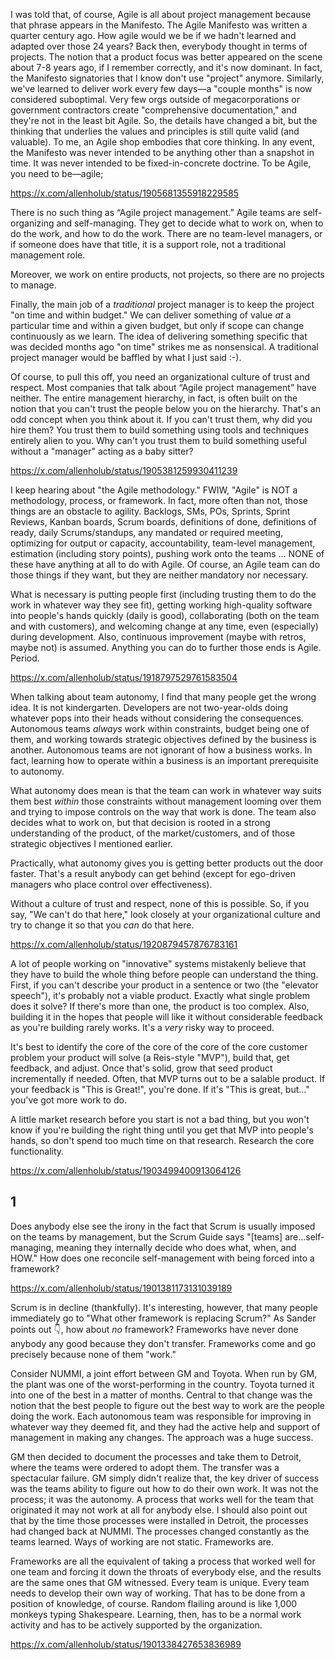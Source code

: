 I was told that, of course, Agile is all about project management because that phrase appears in the Manifesto. The Agile Manifesto was written a quarter century ago. How agile would we be if we hadn't learned and adapted over those 24 years? Back then, everybody thought in terms of projects. The notion that a product focus was better appeared on the scene about 7-8 years ago, if I remember correctly, and it's now dominant. In fact, the Manifesto signatories that I know don't use "project" anymore. Similarly, we've learned to deliver work every few days—a "couple months" is now considered suboptimal. Very few orgs outside of megacorporations or government contractors create "comprehensive documentation," and they're not in the least bit Agile. So, the details have changed a bit, but the thinking that underlies the values and principles is still quite valid (and valuable). To me, an Agile shop embodies that core thinking. In any event, the Manifesto was never intended to be anything other than a snapshot in time. It was never intended to be fixed-in-concrete doctrine. To be Agile, you need to be—agile;

https://x.com/allenholub/status/1905681355918229585

There is no such thing as “Agile project management.” Agile teams are self-organizing and self-managing. They get to decide what to work on, when to do the work, and how to do the work. There are no team-level managers, or if someone does have that title, it is a support role, not a traditional management role.

Moreover, we work on entire products, not projects, so there are no projects to manage.

Finally, the main job of a *traditional* project manager is to keep the project "on time and within budget."  We can deliver something of value _at_ a particular time and within a given budget, but only if scope can change continuously as we learn. The idea of delivering something specific that was decided months ago "on time" strikes me as nonsensical. A traditional project manager would be baffled by what I just said :-).

Of course, to pull this off, you need an organizational culture of trust and respect. Most companies that talk about “Agile project management” have neither. The entire management hierarchy, in fact, is often built on the notion that you can't trust the people below you on the hierarchy. That's an odd concept when you think about it. If you can't trust them, why did you hire them? You trust them to build something using tools and techniques entirely alien to you. Why can't you trust them to build something useful without a "manager" acting as a baby sitter?

https://x.com/allenholub/status/1905381259930411239

I keep hearing about "the Agile methodology." FWIW, "Agile" is NOT a methodology, process, or framework. In fact, more often than not, those things are an obstacle to agility. Backlogs, SMs, POs, Sprints, Sprint Reviews, Kanban boards, Scrum boards, definitions of done, definitions of ready, daily Scrums/standups, any mandated or required meeting, optimizing for output or capacity, accountability, team-level management, estimation (including story points), pushing work onto the teams ... NONE of these have anything at all to do with Agile. Of course, an Agile team can do those things if they want, but they are neither mandatory nor necessary.

What is necessary is putting people first (including trusting them to do the work in whatever way they see fit), getting working high-quality software into people's hands quickly (daily is good), collaborating (both on the team and with customers), and welcoming change at any time, even (especially) during development. Also, continuous improvement (maybe with retros, maybe not) is assumed. Anything you can do to further those ends is Agile. Period.

https://x.com/allenholub/status/1918797529761583504

When talking about team autonomy, I find that many people get the wrong idea. It is not kindergarten. Developers are not two-year-olds doing whatever pops into their heads without considering the consequences. Autonomous teams _always_ work within constraints, budget being one of them, and working towards strategic objectives defined by the business is another.  Autonomous teams are not ignorant of how a business works. In fact, learning how to operate within a business is an important prerequisite to autonomy.

What autonomy does mean is that the team can work in whatever way suits them best *within* those constraints without management looming over them and trying to impose controls on the way that work is done. The team also decides what to work on, but that decision is rooted in a strong understanding of the product, of the market/customers, and of those strategic objectives I mentioned earlier. 

Practically, what autonomy gives you is getting better products out the door faster. That's a result anybody can get behind (except for ego-driven managers who place control over effectiveness).

Without a culture of trust and respect, none of this is possible. So, if you say, "We can't do that here," look closely at your organizational culture and try to change it so that you _can_ do that here.

https://x.com/allenholub/status/1920879457876783161

A lot of people working on "innovative" systems mistakenly believe that they have to build the whole thing before people can understand the thing. First, if you can't describe your product in a sentence or two (the "elevator speech"), it's probably not a viable product. Exactly what single problem does it solve? If there's more than one, the product is too complex. Also, building it in the hopes that people will like it without considerable feedback as you're building rarely works.  It's a _very_ risky way to proceed.

It's best to identify the core of the core of the core of the core customer problem your product will solve (a Reis-style "MVP"), build that, get feedback, and adjust. Once that's solid, grow that seed product incrementally if needed. Often, that MVP turns out to be a salable product. If your feedback is "This is Great!", you're done. If it's "This is great, but..." you've got more work to do.

A little market research before you start is not a bad thing, but you won't know if you're building the right thing until you get that MVP into people's hands, so don't spend too much time on that research. Research the core functionality.

https://x.com/allenholub/status/1903499400913064126

## 1

Does anybody else see the irony in the fact that Scrum is usually imposed on the teams by management, but the Scrum Guide says "[teams] are…self-managing, meaning they internally decide who does what, when, and HOW." How does one reconcile self-management with being forced into a framework? 

https://x.com/allenholub/status/1901381173131039189

Scrum is in decline (thankfully). It's interesting, however, that many people immediately go to "What other framework is replacing Scrum?" As Sander points out 👇, how about *no* framework? Frameworks have never done anybody any good because they don't transfer. Frameworks come and go precisely because none of them "work."

Consider NUMMI, a joint effort between GM and Toyota. When run by GM, the plant was one of the worst-performing in the country. Toyota turned it into one of the best in a matter of months. Central to that change was the notion that the best people to figure out the best way to work are the people doing the work. Each autonomous team was responsible for improving in whatever way they deemed fit, and they had the active help and support of management in making any changes. The approach was a huge success.

GM then decided to document the processes and take them to Detroit, where the teams were ordered to adopt them. The transfer was a spectacular failure. GM simply didn't realize that, the key driver of success was the teams ability to figure out how to do their own work. It was not the process; it was the autonomy. A process that works well for the team that originated it may not work at all for anybody else. I should also point out that by the time those processes were installed in Detroit, the processes had changed back at NUMMI. The processes changed constantly as the teams learned. Ways of working are not static. Frameworks are.

Frameworks are all the equivalent of taking a process that worked well for one team and forcing it down the throats of everybody else, and the results are the same ones that GM witnessed. Every team is unique. Every team needs to develop their own way of working. That has to be done from a position of knowledge, of course. Random flailing around is like 1,000 monkeys typing Shakespeare. Learning, then, has to be a normal work activity and has to be actively supported by the organization.

https://x.com/allenholub/status/1901338427653836989
